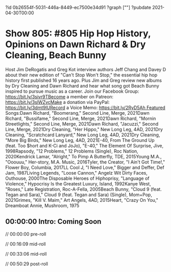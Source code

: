 ?id 0b26554f-5031-446a-8449-ec7500e34d91
?graph [""]
?pubdate 2021-04-30T00:00

# Show 805: #805 Hip Hop History, Opinions on Dawn Richard & Dry Cleaning, Beach Bunny

Host Jim DeRogatis and Greg Kot interview authors Jeff Chang and Davey D about their new edition of "Can't Stop Won't Stop," the essential hip hop history first published 16 years ago. Plus Jim and Greg review new albums by Dry Cleaning and Dawn Richard and hear what song got Beach Bunny inspired to pursue music as a career. Join our Facebook Group: https://bit.ly/3sivr9TBecome a member on Patreon: https://bit.ly/3slWZvcMake a donation via PayPal: https://bit.ly/3dmt9lURecord a Voice Memo: https://bit.ly/2RyD5Ah Featured Songs:Dawn Richard, "Boomerang," Second Line, Merge, 2021Dawn Richard, "Bussifame," Second Line, Merge, 2021Dawn Richard, "Mornin Streetlights," Second Line, Merge, 2021Dawn Richard, "Jacuzzi," Second Line, Merge, 2021Dry Cleaning, "Her Hippo," New Long Leg, 4AD, 2021Dry Cleaning, "Scratchcard Lanyard," New Long Leg, 4AD, 2021Dry Cleaning, "More Big Birds," New Long Leg, 4AD, 2021E-40, From The Ground Up (feat. Too $hort and K-Ci and JoJo), "E-40," The Element Of Surprise, Jive, 1998Rapsody, "12 Problems," 12 Problems (Single), Roc Nation, 2020Kendrick Lamar, "Alright," To Pimp A Butterfly, TDE, 2015Young M.A., "Ooouuu," Her-story, M.A. Music, 2016Tyler, the Creator, "I Ain't Got Time!," Flower Boy, Columbia, 2017LL Cool J, "I Need Love," Bigger and Deffer, Def Jam, 1987Living Legends, "Loose Cannon," Angelz Wit Dirty Faces, Outhouse, 2000The Disposable Heroes of Hiphoprisy, "Language of Violence," Hypocrisy Is the Greatest Luxury, Island, 1992Kanye West, "Roses," Late Registration, Roc-A-Fella, 2005Beach Bunny, "Cloud 9 (feat. Tegan and Sara)," Cloud 9 (feat. Tegan and Sara) (Single), Mom+Pop, 2021Grimes, "Kill V. Maim," Art Angels, 4AD, 2015Heart, "Crazy On You," Dreamboat Annie, Mushroom, 1975

## 00:00:00 Intro: Coming Soon

// 00:00:00 pre-roll

// 00:16:09 mid-roll

// 00:33:06 mid-roll

// 00:50:29 post-roll
